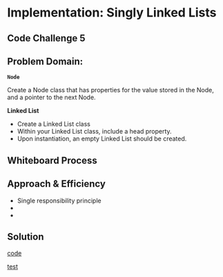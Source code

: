 # Implementation: Singly Linked Lists
## Code Challenge 5

## Problem Domain:

**`Node`**

Create a Node class that has properties for the value stored in the Node, and a pointer to the next Node.

**Linked List**
- Create a Linked List class
- Within your Linked List class, include a head property.
- Upon instantiation, an empty Linked List should be created.


## Whiteboard Process

[]()

## Approach & Efficiency
- Single responsibility principle
- 
- 

## Solution
[code](./linked_list.py)

[test](../tests/test_linked_list.py)
